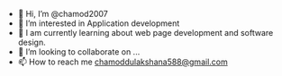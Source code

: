 - 👋 Hi, I’m @chamod2007
- 👀 I’m interested in Application development
- 🌱 I am currently learning about web page development and software design.
- 💞️ I’m looking to collaborate on ...
- 📫 How to reach me chamoddulakshana588@gmail.com

<!---
chamod2007/chamod2007 is a ✨ special ✨ repository because its `README.md` (this file) appears on your GitHub profile.
You can click the Preview link to take a look at your changes.
--->

